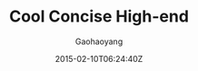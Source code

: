 ---
title: "Cool Concise High-end"
github: https://github.com/Gaohaoyang/gaohaoyang.github.io
demo: https://gaohaoyang.github.io/
author: Gaohaoyang
ssg:
  - Jekyll
cms:
  - No Cms
date: 2015-02-10T06:24:40Z
github_branch: master
description: "blog & blog theme🤘"
---